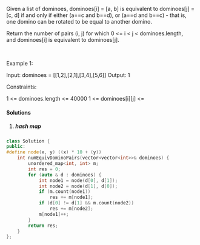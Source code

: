 Given a list of dominoes, dominoes[i] = [a, b] is equivalent to dominoes[j] = [c, d] if and only if either (a==c and b==d), or (a==d and b==c) - that is, one domino can be rotated to be equal to another domino.

Return the number of pairs (i, j) for which 0 <= i < j < dominoes.length, and dominoes[i] is equivalent to dominoes[j].

 

Example 1:

Input: dominoes = [[1,2],[2,1],[3,4],[5,6]]
Output: 1
 

Constraints:

1 <= dominoes.length <= 40000
1 <= dominoes[i][j] <= 

#### Solutions

1. ##### hash map

```c++
class Solution {
public:
#define node(x, y) ((x) * 10 + (y))
    int numEquivDominoPairs(vector<vector<int>>& dominoes) {
        unordered_map<int, int> m;
        int res = 0;
        for (auto & d : dominoes) {
            int node1 = node(d[0], d[1]);
            int node2 = node(d[1], d[0]);
            if (m.count(node1)) 
                res += m[node1];
            if (d[0] != d[1] && m.count(node2))
                res += m[node2];
            m[node1]++;
        }
        return res;
    }
};
```